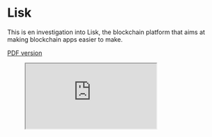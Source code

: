 # Lisk

This is en investigation into Lisk, the blockchain platform that aims at making blockchain apps easier to make.

<a href="Lisk.pdf">PDF version</a>


<figure>
	<iframe src="https://docs.google.com/document/d/1TBMM3IG6QAlzuVSlDNdb9CvfstAUMybmiE0jbs1fJhA/edit?usp=sharing">
	  <p>Your browser does not support iframes.</p>
	</iframe>
</figure>